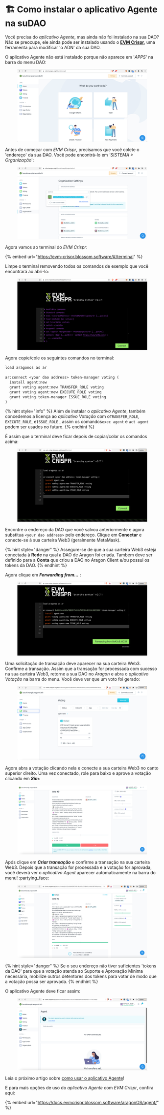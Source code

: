 # 🏗 Como instalar o aplicativo Agente na suDAO

Você precisa do _aplicativo Agente_, mas ainda não foi instalado na sua DAO? Não se preocupe, ele ainda pode ser instalado usando o [**EVM Crispr**](https://evm-crispr.blossom.software/#/)**,** uma ferramenta para modificar 'o ADN' da sua DAO.



O aplicativo Agente não está instalado porque não aparece em '_APPS_' na barra do menu DAO:

<figure><img src="../../../../../.gitbook/assets/agent 1.png" alt=""><figcaption></figcaption></figure>



Antes de começar com _EVM Crispr_, precisamos que você colete o 'endereço' da sua DAO. Você pode encontrá-lo em _'SISTEMA > Organização_':

<figure><img src="../../../../../.gitbook/assets/agent 2.png" alt=""><figcaption></figcaption></figure>



Agora vamos ao terminal do _EVM Crispr_:

{% embed url="https://evm-crispr.blossom.software/#/terminal" %}

Limpe o terminal removendo todos os comandos de exemplo que você encontrará ao abri-lo:

<figure><img src="../../../../../.gitbook/assets/agent 3.png" alt=""><figcaption></figcaption></figure>

Agora copie/cole os seguintes comandos no terminal:

```
load aragonos as ar
  
ar:connect <your dao address> token-manager voting (
  install agent:new
  grant voting agent:new TRANSFER_ROLE voting
  grant voting agent:new EXECUTE_ROLE voting
  grant voting token-manager ISSUE_ROLE voting
)
```

{% hint style="info" %}
Além de instalar o _aplicativo Agente_, também concedemos a licença ao _aplicativo Votação_ com o`TRANSFER_ROLE`, `EXECUTE_ROLE`, e`ISSUE_ROLE` , assim os comandos`exec agent` e `act agent` podem ser usados ​​no futuro.
{% endhint %}



É assim que o terminal deve ficar depois de copiar/colar os comandos acima:

<figure><img src="../../../../../.gitbook/assets/agent 4.png" alt=""><figcaption></figcaption></figure>

Encontre o endereço da DAO que você salvou anteriormente e agora substitua `<your dao address>` pelo endereço. Clique em **Conectar** e conecte-se à sua carteira Web3 (geralmente MetaMask).

{% hint style="danger" %}
Assegure-se de que a sua carteira Web3 esteja conectada à **Rede** na qual a DAO de Aragon foi criada. Também deve ser definido para a **Conta** que criou a DAO no Aragon Client e/ou possui os tokens da DAO.
{% endhint %}



Agora clique em _**Forwarding from...**_ :

<figure><img src="../../../../../.gitbook/assets/agent 5.png" alt=""><figcaption></figcaption></figure>

Uma solicitação de transação deve aparecer na sua carteira Web3. Confirme a transação. Assim que a transação for processada com sucesso na sua carteira Web3, retorne a sua DAO no _Aragon_ e abra o _aplicativo Votação_ na barra do menu. Você deve ver que um voto foi gerado:

<figure><img src="../../../../../.gitbook/assets/agent 6.png" alt=""><figcaption></figcaption></figure>

Agora abra a votação clicando nela e conecte a sua carteira Web3 no canto superior direito. Uma vez conectado, role para baixo e aprove a votação clicando em _**Sim**_:

<figure><img src="../../../../../.gitbook/assets/agent 7.png" alt=""><figcaption></figcaption></figure>

Após clique em _**Criar transação**_ e confirme a transação na sua carteira Web3. Depois que a transação for processada e a votação for aprovada, você deverá ver o _aplicativo Agent_ aparecer automaticamente na barra do menu! :partying\_face:

<figure><img src="../../../../../.gitbook/assets/agent 8.png" alt=""><figcaption></figcaption></figure>

{% hint style="danger" %}
Se o seu endereço não tiver suficientes 'tokens da DAO' para que a votação atenda ao Suporte e Aprovação Mínima necessária, mobilize outros detentores dos tokens para votar de modo que a votação possa ser aprovada.&#x20;
{% endhint %}



O aplicativo Agente deve ficar assim:

<figure><img src="../../../../../.gitbook/assets/agent 9.png" alt=""><figcaption></figcaption></figure>

Leia o próximo artigo sobre [como usar o aplicativo Agente](using-agent-with-frame.md)!

E para mais opções de uso do _aplicativo Agente_ com _EVM Crispr_, confira aqui:

{% embed url="https://docs.evmcrispr.blossom.software/aragonOS/agent/" %}
